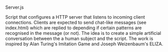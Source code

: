 Server.js

Script that configures a HTTP server that listens to incoming client connections.
Clients are expected to send chat-like messages (see index.html) which are replied
to depending if certain patterns are recognised in the message (or not). The idea
is to create a simple artificial conversation between the a human subject and the
script. The work is inspired by Alan Turing's Imitation Game and Joseph Weizenbaum's
ELIZA.
